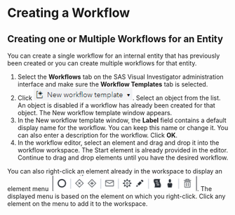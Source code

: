 <!-- <link href="/css/docStyle.css" rel="stylesheet"></link> -->
# Creating a Workflow

## Creating one or Multiple Workflows for an Entity

You can create a single workflow for an internal entity that has previously been created or you can create multiple workflows for that entity.

1. Select the **Workflows** tab on the SAS Visual Investigator administration interface and make sure the **Workflow Templates** tab is selected.
2. Click ![ ](images/new-workflow-template.png). Select an object from the list. An object is disabled if a workflow has already been created for that object. The New workflow template window appears.
3. In the New workflow template window, the **Label** field contains a default display name for the workflow. You can keep this name or change it. You can also enter a description for the workflow. Click **OK**.
4. In the workflow editor, select an element and drag and drop it into the workflow workspace. The Start element is already provided in the editor. Continue to drag and drop elements until you have the desired workflow.

You can also right-click an element already in the workspace to display an element menu ![ ](images/elements.png). The displayed menu is based on the element on which you right-click. Click any element on the menu to add it to the workspace.